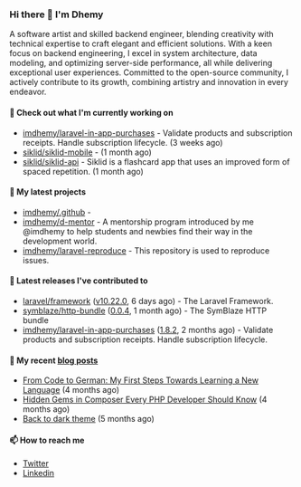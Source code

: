 ### Hi there 👋 I'm Dhemy

A software artist and skilled backend engineer, blending creativity with technical expertise to craft elegant and efficient solutions. With a keen focus on backend engineering, I excel in system architecture, data modeling, and optimizing server-side performance, all while delivering exceptional user experiences. Committed to the open-source community, I actively contribute to its growth, combining artistry and innovation in every endeavor.

#### 👷 Check out what I'm currently working on

- [imdhemy/laravel-in-app-purchases](https://github.com/imdhemy/laravel-in-app-purchases) - Validate products and subscription receipts. Handle subscription lifecycle. (3 weeks ago)
- [siklid/siklid-mobile](https://github.com/siklid/siklid-mobile) -  (1 month ago)
- [siklid/siklid-api](https://github.com/siklid/siklid-api) - Siklid is a flashcard app that uses an improved form of spaced repetition.  (1 month ago)

#### 🌱 My latest projects

- [imdhemy/.github](https://github.com/imdhemy/.github) - 
- [imdhemy/d-mentor](https://github.com/imdhemy/d-mentor) - A mentorship program introduced by me @imdhemy to help students and newbies find their way in the development world.
- [imdhemy/laravel-reproduce](https://github.com/imdhemy/laravel-reproduce) - This repository is used to reproduce issues.

#### 🔭 Latest releases I've contributed to

- [laravel/framework](https://github.com/laravel/framework) ([v10.22.0](https://github.com/laravel/framework/releases/tag/v10.22.0), 6 days ago) - The Laravel Framework.
- [symblaze/http-bundle](https://github.com/symblaze/http-bundle) ([0.0.4](https://github.com/symblaze/http-bundle/releases/tag/0.0.4), 1 month ago) - The SymBlaze HTTP bundle
- [imdhemy/laravel-in-app-purchases](https://github.com/imdhemy/laravel-in-app-purchases) ([1.8.2](https://github.com/imdhemy/laravel-in-app-purchases/releases/tag/1.8.2), 2 months ago) - Validate products and subscription receipts. Handle subscription lifecycle.

#### 📜 My recent [blog posts](https://imdhemy.com/)

- [From Code to German: My First Steps Towards Learning a New Language](https://imdhemy.com/blog/germany/from-code-to-german.html) (4 months ago)
- [Hidden Gems in Composer Every PHP Developer Should Know](https://imdhemy.com/blog/php/hidden-gems-in-composer.html) (4 months ago)
- [Back to dark theme](https://imdhemy.com/blog/generic/back-to-dark-theme.html) (5 months ago)

#### 📫 How to reach me

- [Twitter](https://twitter.com/imdhemy)
- [Linkedin](https://linkedin.com/in/imdhemy)
